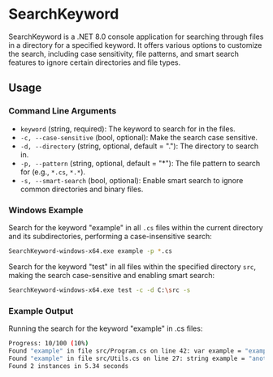 # SearchKeyword

SearchKeyword is a .NET 8.0 console application for searching through files in a directory for a specified keyword. It offers various options to customize the search, including case sensitivity, file patterns, and smart search features to ignore certain directories and file types.

## Usage

### Command Line Arguments

- `keyword` (string, required): The keyword to search for in the files.
- `-c, --case-sensitive` (bool, optional): Make the search case sensitive.
- `-d, --directory` (string, optional, default = "."): The directory to search in.
- `-p, --pattern` (string, optional, default = "*"): The file pattern to search for (e.g., `*.cs`, `*.*`).
- `-s, --smart-search` (bool, optional): Enable smart search to ignore common directories and binary files.

### Windows Example

Search for the keyword "example" in all `.cs` files within the current directory and its subdirectories, performing a case-insensitive search:
```bash
SearchKeyword-windows-x64.exe example -p *.cs
```

Search for the keyword "test" in all files within the specified directory `src`, making the search case-sensitive and enabling smart search:
```bash
SearchKeyword-windows-x64.exe test -c -d C:\src -s
```
### Example Output
Running the search for the keyword "example" in .cs files:
```bash
Progress: 10/100 (10%)
Found "example" in file src/Program.cs on line 42: var example = "example string";
Found "example" in file src/Utils.cs on line 27: string example = "another example";
Found 2 instances in 5.34 seconds
```
